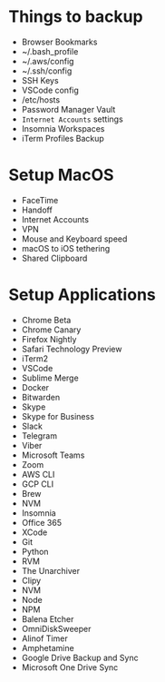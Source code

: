 # Things to backup
- Browser Bookmarks
- ~/.bash_profile
- ~/.aws/config
- ~/.ssh/config
- SSH Keys
- VSCode config
- /etc/hosts
- Password Manager Vault
- `Internet Accounts` settings
- Insomnia Workspaces
- iTerm Profiles Backup
# Setup MacOS
- FaceTime
- Handoff
- Internet Accounts
- VPN
- Mouse and Keyboard speed
- macOS to iOS tethering
- Shared Clipboard
# Setup Applications
- Chrome Beta
- Chrome Canary
- Firefox Nightly
- Safari Technology Preview
- iTerm2
- VSCode
- Sublime Merge
- Docker
- Bitwarden
- Skype
- Skype for Business
- Slack
- Telegram
- Viber
- Microsoft Teams
- Zoom
- AWS CLI
- GCP CLI
- Brew
- NVM
- Insomnia
- Office 365
- XCode
- Git
- Python
- RVM
- The Unarchiver
- Clipy
- NVM
- Node
- NPM
- Balena Etcher
- OmniDiskSweeper
- Alinof Timer
- Amphetamine
- Google Drive Backup and Sync
- Microsoft One Drive Sync
